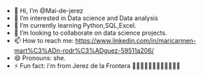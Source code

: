 - 👋 Hi, I’m @Mai-de-jerez
- 👀 I’m interested in Data science and Data analysis
- 🌱 I’m currently learning Python,SQL,Excel.
- 💞️ I’m looking to collaborate on data science projects.
- 📫 How to reach me: https://www.linkedin.com/in/maricarmen-mart%C3%ADn-rodr%C3%ADguez-59511a206/
- 😄 Pronouns: she.
- ⚡ Fun fact: i'm from Jerez de la Frontera 💃💃💃💃💃💃💃💃💃💃💃💃

<!---
Mai-de-jerez/Mai-de-jerez is a ✨ special ✨ repository because its `README.md` (this file) appears on your GitHub profile.
You can click the Preview link to take a look at your changes.
--->
